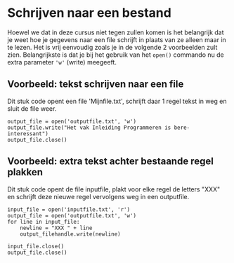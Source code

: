 # Schrijven naar een bestand

Hoewel we dat in deze cursus niet tegen zullen komen is het belangrijk dat je weet hoe je gegevens naar een file schrijft in plaats van ze alleen maar in te lezen. Het is vrij eenvoudig zoals je in de volgende 2 voorbeelden zult zien. Belangrijkste is dat je bij het gebruik van het `open()` commando nu de extra parameter `'w'` (write) meegeeft.

## Voorbeeld: tekst schrijven naar een file

Dit stuk code opent een file 'Mijnfile.txt', schrijft daar 1 regel tekst in weg  en sluit de file weer.

    output_file = open('outputfile.txt', 'w')
    output_file.write("Het vak Inleiding Programmeren is bere-interessant")
    output_file.close()

## Voorbeeld: extra tekst achter bestaande regel plakken

Dit stuk code opent de file inputfile, plakt voor elke regel de letters "XXX" en schrijft deze nieuwe regel vervolgens weg in een outputfile.

    input_file = open('inputfile.txt', 'r')
    output_file = open('outputfile.txt', 'w')
    for line in input_file:
        newline = "XXX " + line
        output_filehandle.write(newline)

    input_file.close()
    output_file.close()

